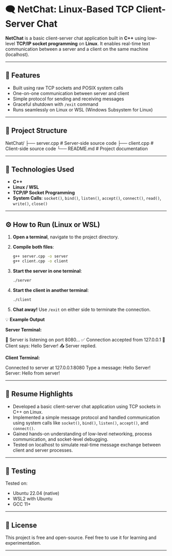 # 🗨️ NetChat: Linux-Based TCP Client-Server Chat

**NetChat** is a basic client-server chat application built in **C++** using low-level **TCP/IP socket programming** on **Linux**. It enables real-time text communication between a server and a client on the same machine (localhost).

---

## 🚀 Features

- Built using raw TCP sockets and POSIX system calls
- One-on-one communication between server and client
- Simple protocol for sending and receiving messages
- Graceful shutdown with `/exit` command
- Runs seamlessly on Linux or WSL (Windows Subsystem for Linux)

---

## 📁 Project Structure

NetChat/
├── server.cpp       # Server-side source code
├── client.cpp       # Client-side source code
└── README.md        # Project documentation


---

## 🧰 Technologies Used

- **C++**
- **Linux / WSL**
- **TCP/IP Socket Programming**
- **System Calls**: `socket()`, `bind()`, `listen()`, `accept()`, `connect()`, `read()`, `write()`, `close()`

---

## ⚙️ How to Run (Linux or WSL)

1.  **Open a terminal**, navigate to the project directory.

2.  **Compile both files**:

    ```bash
    g++ server.cpp -o server
    g++ client.cpp -o client
    ```

3.  **Start the server in one terminal**:

    ```bash
    ./server
    ```

4.  **Start the client in another terminal**:

    ```bash
    ./client
    ```

5.  **Chat away!** Use `/exit` on either side to terminate the connection.

💡 **Example Output**

**Server Terminal:**

📡 Server is listening on port 8080...
✅ Connection accepted from 127.0.0.1
📨 Client says: Hello Server!
📤 Server replied.


**Client Terminal:**

Connected to server at 127.0.0.1:8080
Type a message: Hello Server!
Server: Hello from server!


---

## 📝 Resume Highlights

- Developed a basic client-server chat application using TCP sockets in C++ on Linux.
- Implemented a simple message protocol and handled communication using system calls like `socket()`, `bind()`, `listen()`, `accept()`, and `connect()`.
- Gained hands-on understanding of low-level networking, process communication, and socket-level debugging.
- Tested on localhost to simulate real-time message exchange between client and server processes.

---

## 🧪 Testing

Tested on:
- Ubuntu 22.04 (native)
- WSL2 with Ubuntu
- GCC 11+

---

## 📎 License

This project is free and open-source. Feel free to use it for learning and experimentation.

---